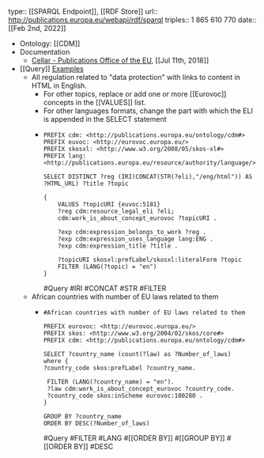 type:: [[SPARQL Endpoint]], [[RDF Store]]
url:: http://publications.europa.eu/webapi/rdf/sparql
triples:: 1 865 610 770
date:: [[Feb 2nd, 2022]]

- Ontology: [[CDM]]
- Documentation
	- [Cellar - Publications Office of the EU](https://op.europa.eu/en/publication-detail/-/publication/50ecce27-857e-11e8-ac6a-01aa75ed71a1/language-en/format-PDF/source-250197260), [[Jul 11th, 2018]]
- [[Query]] [Examples]([[Example]])
	- All regulation related to "data protection" with links to content in HTML in English.
		- For other topics, replace or add one or more [[Eurovoc]] concepts in the [[VALUES]] list.
		- For other languages formats, change the part with which the ELI is appended in the SELECT statement
		- ```sparql
		  PREFIX cdm: <http://publications.europa.eu/ontology/cdm#>
		  PREFIX euvoc: <http://eurovoc.europa.eu/>
		  PREFIX skosxl: <http://www.w3.org/2008/05/skos-xl#>
		  PREFIX lang:<http://publications.europa.eu/resource/authority/language/>
		  
		  SELECT DISTINCT ?reg (IRI(CONCAT(STR(?eli),"/eng/html")) AS ?HTML_URL) ?title ?topic
		  
		  {
		      VALUES ?topicURI {euvoc:5181}
		      ?reg cdm:resource_legal_eli ?eli;
		      cdm:work_is_about_concept_eurovoc ?topicURI .
		      
		      ?exp cdm:expression_belongs_to_work ?reg .
		      ?exp cdm:expression_uses_language lang:ENG . 
		      ?exp cdm:expression_title ?title .
		  
		      ?topicURI skosxl:prefLabel/skosxl:literalForm ?topic
		      FILTER (LANG(?topic) = "en")
		  }
		  
		  ```
		  #Query #IRI #CONCAT #STR #FILTER
	- African countries with number of EU laws related to them
		- ```sparql
		  #African countries with number of EU laws related to them
		  
		  PREFIX eurovoc: <http://eurovoc.europa.eu/>
		  PREFIX skos: <http://www.w3.org/2004/02/skos/core#>
		  PREFIX cdm: <http://publications.europa.eu/ontology/cdm#>
		  
		  SELECT ?country_name (count(?law) as ?Number_of_laws) 
		  where {
		  ?country_code skos:prefLabel ?country_name.
		    
		   FILTER (LANG(?country_name) = "en").
		   ?law cdm:work_is_about_concept_eurovoc ?country_code.
		   ?country_code skos:inScheme eurovoc:100280 .
		  }
		  
		  GROUP BY ?country_name
		  ORDER BY DESC(?Number_of_laws)
		  
		  ```
		  #Query #FILTER #LANG #[[ORDER BY]] #[[GROUP BY]] #[[ORDER BY]] #DESC